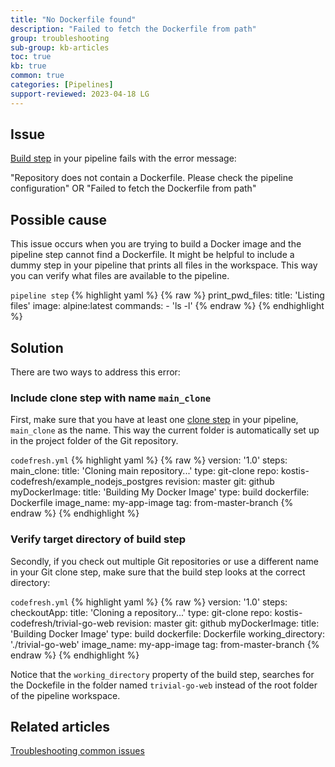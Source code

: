 ```yaml
---
title: "No Dockerfile found"
description: "Failed to fetch the Dockerfile from path"
group: troubleshooting
sub-group: kb-articles
toc: true
kb: true
common: true
categories: [Pipelines]
support-reviewed: 2023-04-18 LG
---
```


## Issue

[Build step]({{site.baseurl}}/docs/pipelines/steps/build/) in your pipeline fails with the  error message:  

"Repository does not contain a Dockerfile. Please check the pipeline configuration" OR "Failed to fetch the Dockerfile from path"

## Possible cause

This issue occurs when you are trying to build a Docker image and the pipeline step cannot find a Dockerfile. It might be helpful to include a dummy step in your pipeline that prints all files in the workspace. This way you can verify what files are available to the pipeline.

`pipeline step`
{% highlight yaml %}
{% raw %}
print_pwd_files:
  title: 'Listing files'
  image: alpine:latest
  commands:
    - 'ls -l'
{% endraw %}
{% endhighlight %}

## Solution

There are two ways to address this error:

### Include clone step with name  `main_clone`

First, make sure that you have at least one [clone step]({{site.baseurl}}/docs/pipelines/steps/git-clone/) in your pipeline, `main_clone` as the name. This way the current folder is automatically set up in the project folder of the Git repository.

`codefresh.yml`
{% highlight yaml %}
{% raw %}
version: '1.0'
steps:
  main_clone:
    title: 'Cloning main repository...'
    type: git-clone
    repo: kostis-codefresh/example_nodejs_postgres
    revision: master
    git: github
  myDockerImage:
    title: 'Building My Docker Image'
    type: build
    dockerfile: Dockerfile
    image_name: my-app-image
    tag: from-master-branch
{% endraw %}
{% endhighlight %}

### Verify target directory of build step

Secondly, if you check out multiple Git repositories or use a different name in your Git clone step, make sure that the build step looks at the correct directory:

`codefresh.yml`
{% highlight yaml %}
{% raw %}
version: '1.0'
steps:
  checkoutApp:
    title: 'Cloning a repository...'
    type: git-clone
    repo: kostis-codefresh/trivial-go-web
    revision: master
    git: github
  myDockerImage:
    title: 'Building Docker Image'
    type: build
    dockerfile: Dockerfile
    working_directory: './trivial-go-web'
    image_name: my-app-image
    tag: from-master-branch
{% endraw %}
{% endhighlight %}

Notice that the `working_directory` property of the build step, searches for the Dockefile in the folder named `trivial-go-web` instead of the root folder of the pipeline workspace.

## Related articles

[Troubleshooting common issues]({{site.baseurl}}/docs/troubleshooting/common-issues)  
